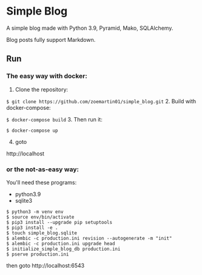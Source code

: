 # Simple Blog

A simple blog made with Python 3.9, Pyramid, Mako, SQLAlchemy.

Blog posts fully support Markdown.

## Run
### The easy way with docker:
1. Clone the repository: 
   
`$ git clone https://github.com/zoemartin01/simple_blog.git`
2. Build with docker-compose:
   
`$ docker-compose build`
3. Then run it: 

`$ docker-compose up`

4. goto

http://localhost

### or the not-as-easy way:

You'll need these programs:
- python3.9
- sqlite3

```
$ python3 -m venv env
$ source env/bin/activate
$ pip3 install --upgrade pip setuptools
$ pip3 install -e .
$ touch simple_blog.sqlite
$ alembic -c production.ini revision --autogenerate -m "init"
$ alembic -c production.ini upgrade head
$ initialize_simple_blog_db production.ini
$ pserve production.ini
```

then goto http://localhost:6543